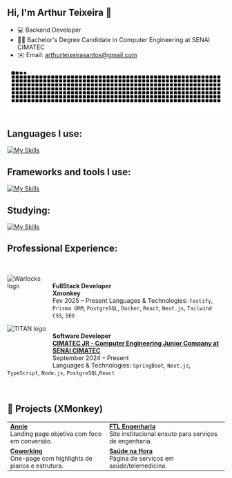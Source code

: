 ## Hi, I'm Arthur Teixeira 👋

- 💻 Backend Developer  
- 👨‍🎓 Bachelor's Degree Candidate in Computer Engineering at SENAI CIMATEC
- ✉️ Email: arthurteixeirasantos@gmail.com

<img src="https://raw.githubusercontent.com/arthurstx/arthurstx/output/snake.svg" alt="Snake animation" />

## Languages I use:

[![My Skills](https://skillicons.dev/icons?i=js,ts,html,css)](https://skillicons.dev)

## Frameworks and tools I use:

[![My Skills](https://skillicons.dev/icons?i=figma,nextjs,react,materialui,tailwind,docker,nodejs,nestjs,postgres,prisma,vscode,git,npm)](https://skillicons.dev)

## Studying:

[![My Skills](https://skillicons.dev/icons?i=py,aws,java,spring)](https://skillicons.dev)

## Professional Experience:


<br/>

[<img align="left" height="94px" width="95px" alt="Warlocks logo" style="padding-right: 10px" src="https://media.licdn.com/dms/image/v2/C4D0BAQHPdPyvo6Qb6A/company-logo_200_200/company-logo_200_200/0/1668183873473/xmonkeybr_logo?e=2147483647&v=beta&t=k9uhWPBZzwmbS05wRWglHiDb-mNVr2TmB6s96jPrc94"/>](https://media.licdn.com/dms/image/v2/C4D0BAQHPdPyvo6Qb6A/company-logo_200_200/company-logo_200_200/0/1668183873473/xmonkeybr_logo?e=2147483647&v=beta&t=k9uhWPBZzwmbS05wRWglHiDb-mNVr2TmB6s96jPrc94)  
**FullStack Developer**  
**Xmonkey**  
Fev 2025 – Present
Languages & Technologies: `Fastify`, `Prisma ORM`, `PostgreSQL`, `Docker`, `React`, `Next.js`, `Tailwind CSS`, `SEO`

[<img align="left" height="94px" width="95px" alt="TITAN logo" style="padding-right: 10px" src="https://www.cimatecjr.com.br/assets/img/og.jpg"/>](https://www.cimatecjr.com.br/assets/img/og.jpg)  
**Software Developer**  
[**CIMATEC JR - Computer Engineering Junior Company at SENAI CIMATEC**](https://www.cimatecjr.com.br/)  
September 2024 – Present  
Languages & Technologies: `SpringBoot`, `Next.js`, `TypeScript`, `Node.js`, `PostgreSQL`,`React`
<br/>
<br/>
<br/>
## 🚀 Projects (XMonkey)

<table>
  <tr>
    <td>
      <strong><a href="https://projetotestexmonkey.com.br/pages/Annie/" target="_blank">Annie</a></strong><br/>
      Landing page objetiva com foco em conversão.
    </td>
    <td>
      <strong><a href="https://projetotestexmonkey.com.br/pages/ftlEngenharia/" target="_blank">FTL Engenharia</a></strong><br/>
      Site institucional enxuto para serviços de engenharia.
    </td>
  </tr>
  <tr>
    <td>
      <strong><a href="https://projetotestexmonkey.com.br/pages/coworking/" target="_blank">Coworking</a></strong><br/>
      One-page com highlights de planos e estrutura.
    </td>
    <td>
      <strong><a href="https://projetotestexmonkey.com.br/pages/saudeNaHora/" target="_blank">Saúde na Hora</a></strong><br/>
      Página de serviços em saúde/telemedicina.
    </td>
  </tr>
</table>

